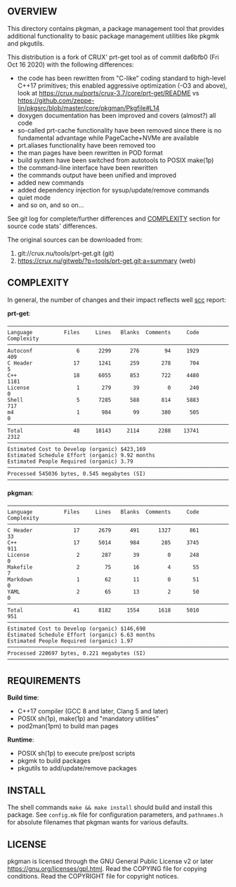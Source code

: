 OVERVIEW
--------
This directory contains pkgman, a package management tool that
provides additional functionality to basic package management
utilities like pkgmk and pkgutils.

This distribution is a fork of CRUX' prt-get tool as of commit da6bfb0
(Fri Oct 16 2020) with the following differences:

- the code has been rewritten from "C-like" coding standard to
  high-level C++17 primitives; this enabled aggressive optimization
  (-O3 and above), look at
  https://crux.nu/ports/crux-3.7/core/prt-get/README vs
  https://github.com/zeppe-lin/pkgsrc/blob/master/core/pkgman/Pkgfile#L14
- doxygen documentation has been improved and covers (almost?) all
  code
- so-called prt-cache functionality have been removed since there is
  no fundamental advantage while PageCache+NVMe are available
- prt.aliases functionality have been removed too
- the man pages have been rewritten in POD format
- build system have been switched from autotools to POSIX make(1p)
- the command-line interface have been rewritten
- the commands output have been unified and improved
- added new commands
- added dependency injection for sysup/update/remove commands
- quiet mode
- and so on, and so on...

See git log for complete/further differences and
[COMPLEXITY](README.md#complexity) section for source code stats'
differences.

The original sources can be downloaded from:
1. git://crux.nu/tools/prt-get.git                        (git)
2. https://crux.nu/gitweb/?p=tools/prt-get.git;a=summary  (web)

COMPLEXITY
----------
In general, the number of changes and their impact reflects well
[scc](https://github.com/boyter/scc) report:

**prt-get**:
```
────────────────────────────────────────────────────────────────────────
Language          Files     Lines   Blanks  Comments     Code Complexity
────────────────────────────────────────────────────────────────────────
Autoconf              6      2299      276        94     1929        409
C Header             17      1241      259       278      704          5
C++                  18      6055      853       722     4480       1181
License               1       279       39         0      240          0
Shell                 5      7285      588       814     5883        717
m4                    1       984       99       380      505          0
────────────────────────────────────────────────────────────────────────
Total                48     18143     2114      2288    13741       2312
────────────────────────────────────────────────────────────────────────
Estimated Cost to Develop (organic) $423,169
Estimated Schedule Effort (organic) 9.92 months
Estimated People Required (organic) 3.79
────────────────────────────────────────────────────────────────────────
Processed 545036 bytes, 0.545 megabytes (SI)
────────────────────────────────────────────────────────────────────────
```

**pkgman**:
```
────────────────────────────────────────────────────────────────────────
Language          Files     Lines   Blanks  Comments     Code Complexity
────────────────────────────────────────────────────────────────────────
C Header             17      2679      491      1327      861         33
C++                  17      5014      984       285     3745        911
License               2       287       39         0      248          0
Makefile              2        75       16         4       55          7
Markdown              1        62       11         0       51          0
YAML                  2        65       13         2       50          0
────────────────────────────────────────────────────────────────────────
Total                41      8182     1554      1618     5010        951
────────────────────────────────────────────────────────────────────────
Estimated Cost to Develop (organic) $146,698
Estimated Schedule Effort (organic) 6.63 months
Estimated People Required (organic) 1.97
────────────────────────────────────────────────────────────────────────
Processed 220697 bytes, 0.221 megabytes (SI)
────────────────────────────────────────────────────────────────────────
```


REQUIREMENTS
------------
**Build time**:
- C++17 compiler (GCC 8 and later, Clang 5 and later)
- POSIX sh(1p), make(1p) and "mandatory utilities"
- pod2man(1pm) to build man pages

**Runtime**:
- POSIX sh(1p) to execute pre/post scripts
- pkgmk to build packages
- pkgutils to add/update/remove packages


INSTALL
-------
The shell commands `make && make install` should build and install
this package.  See `config.mk` file for configuration parameters,
and `pathnames.h` for absolute filenames that pkgman wants for
various defaults.


LICENSE
-------
pkgman is licensed through the GNU General Public License v2 or later
<https://gnu.org/licenses/gpl.html>.
Read the COPYING file for copying conditions.
Read the COPYRIGHT file for copyright notices.
